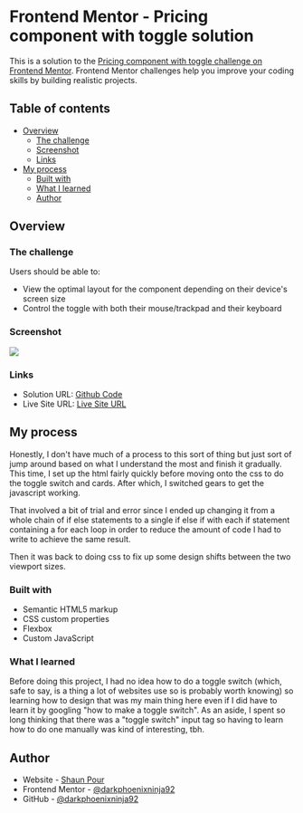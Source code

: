# Frontend Mentor - Pricing component with toggle solution

This is a solution to the [Pricing component with toggle challenge on Frontend Mentor](https://www.frontendmentor.io/challenges/pricing-component-with-toggle-8vPwRMIC). Frontend Mentor challenges help you improve your coding skills by building realistic projects. 

## Table of contents

- [Overview](#overview)
  - [The challenge](#the-challenge)
  - [Screenshot](#screenshot)
  - [Links](#links)
- [My process](#my-process)
  - [Built with](#built-with)
  - [What I learned](#what-i-learned)
  - [Author](#author)

## Overview

### The challenge

Users should be able to:

- View the optimal layout for the component depending on their device's screen size
- Control the toggle with both their mouse/trackpad and their keyboard

### Screenshot

![](../images/Screenshot)

### Links

- Solution URL: [Github Code](https://github.com/DarkPhoenixNinja92/Pricing-Component-With-Toggle)
- Live Site URL: [Live Site URL](https://darkphoenixninja92.github.io/Pricing-Component-With-Toggle/)

## My process

Honestly, I don't have much of a process to this sort of thing but just sort of jump around based on what I understand the most and finish it gradually. This time, I set up the html fairly quickly before
moving onto the css to do the toggle switch and cards. After which, I switched gears to get the javascript working.

That involved a bit of trial and error since I ended up changing it from a whole chain of if else statements to a single if else if with each if statement containing
a for each loop in order to reduce the amount of code I had to write  to achieve the same result.

Then it was back to doing css to fix up some design shifts between the two viewport sizes.


### Built with

- Semantic HTML5 markup
- CSS custom properties
- Flexbox
- Custom JavaScript

### What I learned

Before doing this project, I had no idea how to do a toggle switch (which, safe to say, is a thing a lot of websites use so is probably worth knowing) so learning how to design that was my main thing here
even if I did have to learn it by googling "how to make a toggle switch". As an aside, I spent so long thinking that there was a "toggle switch" input tag so having to learn how to do one manually was kind of interesting, tbh.

## Author

- Website - [Shaun Pour](https://www.shaunpourdev.com)
- Frontend Mentor - [@darkphoenixninja92](https://www.frontendmentor.io/profile/darkphoenixninja92)
- GitHub - [@darkphoenixninja92](https://www.github.com/darkphoenixninja92)